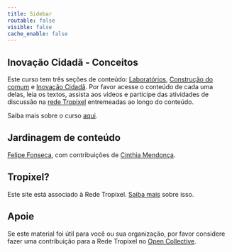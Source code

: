 ```yaml
---
title: Sidebar
routable: false
visible: false
cache_enable: false
---
```


## Inovação Cidadã - Conceitos

Este curso tem três seções de conteúdo: [Laboratórios](https://cursos.tropixel.org/ic-conceitos/home/laboratorios), [Construção do comum](https://cursos.tropixel.org/ic-conceitos/home/construcao-do-comum) e [Inovação Cidadã](https://cursos.tropixel.org/ic-conceitos/home/inovacao-cidada). Por favor acesse o conteúdo de cada uma delas, leia os textos, assista aos vídeos e participe das atividades de discussão na [rede Tropixel](https://rede.tropixel.org/c/comunidades/curso-ic-conceitos/29) entremeadas ao longo do conteúdo.

Saiba mais sobre o curso [aqui](https://cursos.tropixel.org/ic-conceitos/sobre).

## Jardinagem de conteúdo

[Felipe Fonseca](https://rede.tropixel.org/u/efeefe/), com contribuições de [Cinthia Mendonça](https://silo.org.br/who-we-are/).

## Tropixel?

Este site está associado à Rede Tropixel. [Saiba mais](https://cursos.tropixel.org/ic-conceitos/sobre) sobre isso.

## Apoie

Se este material foi útil para você ou sua organização, por favor considere fazer uma contribuição para a Rede Tropixel no [Open Collective](https://opencollective.com/rede-tropixel). 
